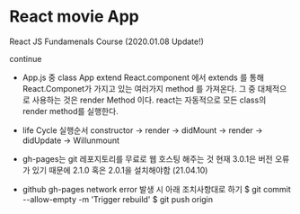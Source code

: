 # React movie App

React JS Fundamenals Course (2020.01.08 Update!)

continue

- App.js 중
  class App extend React.component 에서 extends 를 통해 React.Componet가
  가지고 있는 여러가지 method 를 가져온다. 그 중 대체적으로 사용하는 것은 render Method 이다.
  react는 자동적으로 모든 class의 render method를 실행한다.

- life Cycle 실행순서
  constructor -> render -> didMount -> render -> didUpdate -> Willunmount

- gh-pages는 git 레포지토리를 무료로 웹 호스팅 해주는 것
  현재 3.0.1은 버전 오류가 있기 때문에 2.1.0 혹은 2.0.1을 설치해야함 (21.04.10)

- github gh-pages network error 발생 시 아래 조치사항대로 하기
  $ git commit --allow-empty -m 'Trigger rebuild'
  $ git push origin
